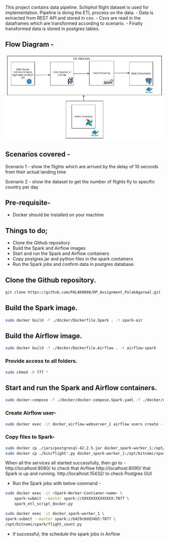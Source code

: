 This project contains data pipeline. Schiphol flight dataset is used for implementation. Pipeline is doing the ETL process on the data.
    - Data is extracted from REST API and stored in csv.
    - Csvs are read in the dataframes which are transformed according to scenario.
    - Finally transformed data is stored in postgres tables.

## Flow Diagram -

![alt text](https://github.com/PALAK0008/DP_Assignment_PalakAgarwal/blob/main/images/flow_diagram.jpg?raw=true)

## Scenarios covered -

Scenario 1 - show the flights which are arrived by the delay of 10 seconds from their actual landing time

Scenario 2 - show the dataset to get the number of flights fly to specific country per day

## Pre-requisite-

* Docker should be installed on your machine

## Things to do;

*  Clone the Github repository 
*  Build the Spark and Airflow images
*  Start and run the Spark and Airflow containers 
*  Copy postgres jar and python files in the spark containers
*  Run the Spark jobs and confirm data in postgres database.

## Clone the Github repository.
```bash
git clone https://github.com/PALAK0008/DP_Assignment_PalakAgarwal.git
```

## Build the Spark image.
```bash
sudo docker build -f ./docker/Dockerfile.Spark . -t spark-air
```

## Build the Airflow image.
```bash
sudo docker build -f ./docker/Dockerfile.Airflow . -t airflow-spark
```
### Provide access to all folders.
``` bash
sudo chmod -R 777 *
```
## Start and run the Spark and Airflow containers.
```bash
sudo docker-compose -f ./docker/docker-compose.Spark.yaml -f ./docker/docker-compose.Airflow.yaml up -d
```

### Create Airflow user-
```bash
sudo docker exec -it docker_airflow-webserver_1 airflow users create --username admin  --firstname Peter  --lastname Parker --role Admin  --password admin --email spiderman@superhero.org
```

### Copy files to Spark-
```bash
sudo docker cp ./jars/postgresql-42.2.5.jar docker_spark-worker_1:/opt/bitnami/spark/jars
sudo docker cp ./bin/flight*.py docker_spark-worker_1:/opt/bitnami/spark
```

When all the services all started successfully, then go to -
http://localhost:8080/ to check that Airflow
http://localhost:8090/ that Spark is up and running. 
http://localhost:15432/ to check Postgres GUI


* Run the Spark jobs with below command - 

```bash
sudo docker exec -it <Spark-Worker-Contianer-name> \
    spark-submit --master spark://XXXXXXXXXXXXXX:7077 \
    spark_etl_script_docker.py
```

```bash
sudo docker exec -it docker_spark-worker_1 \
spark-submit --master spark://b429c6dd34b5:7077 \
/opt/bitnami/spark/flight_count.py
```

* if successful, the schedule the spark jobs in Airflow